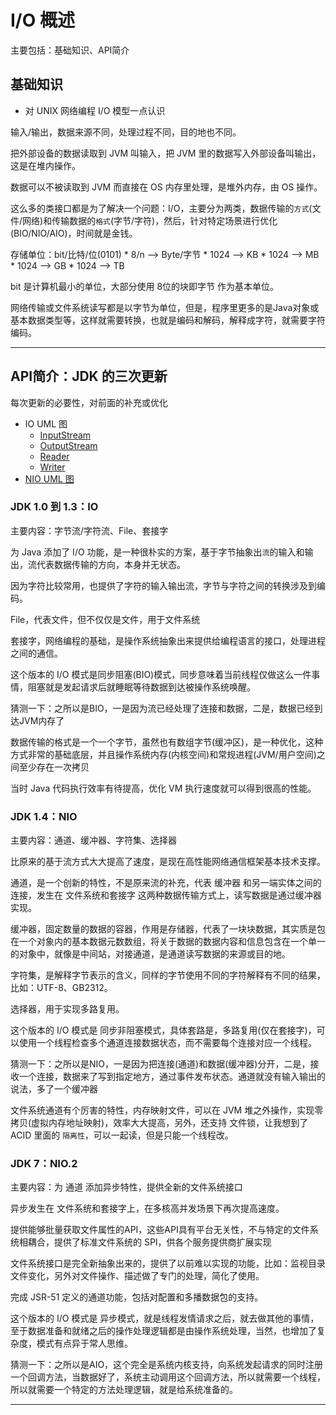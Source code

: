 #   I/O 概述

主要包括：基础知识、API简介

##  基础知识

-   对 UNIX 网络编程 I/O 模型一点认识

输入/输出，数据来源不同，处理过程不同，目的地也不同。

把外部设备的数据读取到 JVM 叫输入，把 JVM 里的数据写入外部设备叫输出，这是在堆内操作。

数据可以不被读取到 JVM 而直接在 OS 内存里处理，是堆外内存，由 OS 操作。

这么多的类接口都是为了解决一个问题：I/O，主要分为两类，数据传输的`方式`(文件/网络)和传输数据的`格式`(字节/字符)，然后，针对特定场景进行优化(BIO/NIO/AIO)，时间就是金钱。

存储单位：bit/比特/位(0101) * 8/n --> Byte/字节 * 1024 --> KB * 1024 --> MB * 1024 --> GB * 1024 -->  TB

bit 是计算机最小的单位，大部分使用 8位的块即字节 作为基本单位。

网络传输或文件系统读写都是以字节为单位，但是，程序里更多的是Java对象或基本数据类型等，这样就需要转换，也就是编码和解码，解释成字符，就需要字符编码。

----

##  API简介：JDK 的三次更新

每次更新的必要性，对前面的补充或优化

-   IO UML 图
    -   [InputStream](http://assets.processon.com/chart_image/5df5ca0fe4b06f5f145b92c3.png)
    -   [OutputStream](http://assets.processon.com/chart_image/5dfa41ebe4b010171a4c8665.png)
    -   [Reader](http://assets.processon.com/chart_image/5dfb7b90e4b0fa593e07d4f1.png)
    -   [Writer](http://assets.processon.com/chart_image/5dfb7f06e4b06c8b0bb66673.png)
-   [NIO UML 图](http://assets.processon.com/chart_image/5dfe1404e4b0250e8ae62d94.png)

### JDK 1.0 到 1.3：IO

主要内容：字节流/字符流、File、套接字

为 Java 添加了 I/O 功能，是一种很朴实的方案，基于字节抽象出`流`的输入和输出，流代表数据传输的方向，本身并无状态。

因为字符比较常用，也提供了字符的输入输出流，字节与字符之间的转换涉及到编码。

File，代表文件，但不仅仅是文件，用于文件系统

套接字，网络编程的基础，是操作系统抽象出来提供给编程语言的接口，处理进程之间的通信。

这个版本的 I/O 模式是同步阻塞(BIO)模式，同步意味着当前线程仅做这么一件事情，阻塞就是发起请求后就睡眠等待数据到达被操作系统唤醒。

猜测一下：之所以是BIO，一是因为流已经处理了连接和数据，二是，数据已经到达JVM内存了

数据传输的格式是一个一个字节，虽然也有数组字节(缓冲区)，是一种优化，这种方式非常的基础底层，并且操作系统内存(内核空间)和常规进程(JVM/用户空间)之间至少存在一次拷贝

当时 Java 代码执行效率有待提高，优化 VM 执行速度就可以得到很高的性能。

### JDK 1.4：NIO

主要内容：通道、缓冲器、字符集、选择器

比原来的基于流方式大大提高了速度，是现在高性能网络通信框架基本技术支撑。

通道，是一个创新的特性，不是原来流的补充，代表 缓冲器 和另一端实体之间的连接，发生在 文件系统和套接字 这两种数据传输方式上，读写数据是通过缓冲器实现。

缓冲器，固定数量的数据的容器，作用是存储器，代表了一块块数据，其实质是包在一个对象内的基本数据元数数组，将关于数据的数据内容和信息包含在一个单一的对象中，就像是中间站，对接通道，是通道读写数据的来源或目的地。

字符集，是解释字节表示的含义，同样的字节使用不同的字符解释有不同的结果，比如：UTF-8、GB2312。

选择器，用于实现多路复用。

这个版本的 I/O 模式是 同步非阻塞模式，具体套路是，多路复用(仅在套接字)，可以使用一个线程检查多个通道连接数据状态，而不需要每个连接对应一个线程。

猜测一下：之所以是NIO，一是因为把连接(通道)和数据(缓冲器)分开，二是，接收一个连接，数据来了写到指定地方，通过事件发布状态。通道就没有输入输出的说法，多了一个缓冲器

文件系统通道有个厉害的特性，内存映射文件，可以在 JVM 堆之外操作，实现零拷贝(虚拟内存地址映射)，效率大大提高，另外，还支持 文件锁，让我想到了 ACID 里面的 `隔离性`，可以一起读，但是只能一个线程改。

### JDK 7：NIO.2

主要内容：为 通道 添加异步特性，提供全新的文件系统接口

异步发生在 文件系统和套接字上，在多核高并发场景下再次提高速度。

提供能够批量获取文件属性的API，这些API具有平台无关性，不与特定的文件系统相耦合，提供了标准文件系统的 SPI，供各个服务提供商扩展实现

文件系统接口是完全新抽象出来的，提供了以前难以实现的功能，比如：监视目录文件变化，另外对文件操作、描述做了专门的处理，简化了使用。

完成 JSR-51 定义的通道功能，包括对配置和多播数据包的支持。

这个版本的 I/O 模式是 异步模式，就是线程发情请求之后，就去做其他的事情，至于数据准备和就绪之后的操作处理逻辑都是由操作系统处理，当然，也增加了复杂度，模式有点异于常人思维。

猜测一下：之所以是AIO，这个完全是系统内核支持，向系统发起请求的同时注册一个回调方法，当数据好了，系统主动调用这个回调方法，所以就需要一个线程，所以就需要一个特定的方法处理逻辑，就是给系统准备的。

----
